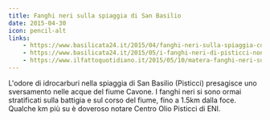 ```yaml
---
title: Fanghi neri sulla spiaggia di San Basilio
date: 2015-04-30
icon: pencil-alt
links:
    - https://www.basilicata24.it/2015/04/fanghi-neri-sulla-spiaggia-consigliata-dai-pediatri-17206/
    - https://www.basilicata24.it/2015/05/i-fanghi-neri-di-pisticci-non-sono-salutari-17288/
    - https://www.ilfattoquotidiano.it/2015/05/10/matera-fanghi-neri-su-spiaggia-adatta-per-i-bambini-puzzano-di-benzina/1655011/
---
```


L'odore di idrocarburi nella spiaggia di San Basilio (Pisticci) presagisce uno sversamento nelle acque del fiume Cavone. 
I fanghi neri si sono ormai stratificati sulla battigia e sul corso del fiume, fino a 1.5km dalla foce.
Qualche km più su è doveroso notare Centro Olio Pisticci di ENI.
